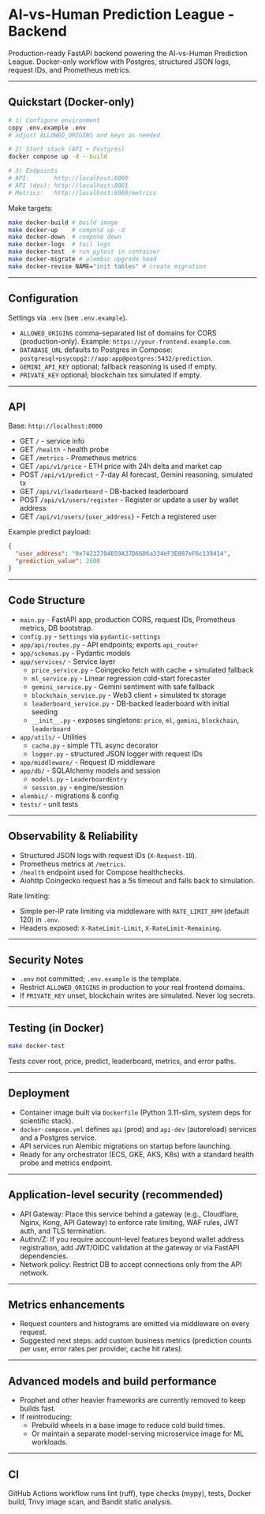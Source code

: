 # AI-vs-Human Prediction League - Backend

Production-ready FastAPI backend powering the AI-vs-Human Prediction League. Docker-only workflow with Postgres, structured JSON logs, request IDs, and Prometheus metrics.

---

## Quickstart (Docker-only)

```bash
# 1) Configure environment
copy .env.example .env
# adjust ALLOWED_ORIGINS and keys as needed

# 2) Start stack (API + Postgres)
docker compose up -d --build

# 3) Endpoints
# API:       http://localhost:8000
# API (dev): http://localhost:8001
# Metrics:   http://localhost:8000/metrics
```

Make targets:
```bash
make docker-build # build image
make docker-up    # compose up -d
make docker-down  # compose down
make docker-logs  # tail logs
make docker-test  # run pytest in container
make docker-migrate # alembic upgrade head
make docker-revise NAME="init tables" # create migration
```

---

## Configuration

Settings via `.env` (see `.env.example`).

 - `ALLOWED_ORIGINS` comma-separated list of domains for CORS (production-only). Example: `https://your-frontend.example.com`.
 - `DATABASE_URL` defaults to Postgres in Compose: `postgresql+psycopg2://app:app@postgres:5432/prediction`.
 - `GEMINI_API_KEY` optional; fallback reasoning is used if empty.
 - `PRIVATE_KEY` optional; blockchain txs simulated if empty.

---

## API

Base: `http://localhost:8000`

- GET `/` - service info
- GET `/health` - health probe
- GET `/metrics` - Prometheus metrics
- GET `/api/v1/price` - ETH price with 24h delta and market cap
- POST `/api/v1/predict` - 7-day AI forecast, Gemini reasoning, simulated tx
- GET `/api/v1/leaderboard` - DB-backed leaderboard
 - POST `/api/v1/users/register` - Register or update a user by wallet address
 - GET `/api/v1/users/{user_address}` - Fetch a registered user

Example predict payload:
```json
{
  "user_address": "0x74232704659A37D66D6a334eF3E087eF6c139414",
  "prediction_value": 2600
}
```

---

## Code Structure

- `main.py` - FastAPI app; production CORS, request IDs, Prometheus metrics, DB bootstrap.
- `config.py` - `Settings` via `pydantic-settings`
- `app/api/routes.py` - API endpoints; exports `api_router`
- `app/schemas.py` - Pydantic models
- `app/services/` - Service layer
  - `price_service.py` - Coingecko fetch with cache + simulated fallback
  - `ml_service.py` - Linear regression cold-start forecaster
  - `gemini_service.py` - Gemini sentiment with safe fallback
  - `blockchain_service.py` - Web3 client + simulated tx storage
  - `leaderboard_service.py` - DB-backed leaderboard with initial seeding
  - `__init__.py` - exposes singletons: `price`, `ml`, `gemini`, `blockchain`, `leaderboard`
- `app/utils/` - Utilities
  - `cache.py` - simple TTL async decorator
  - `logger.py` - structured JSON logger with request IDs
- `app/middleware/` - Request ID middleware
- `app/db/` - SQLAlchemy models and session
  - `models.py` - `LeaderboardEntry`
  - `session.py` - engine/session
- `alembic/` - migrations & config
- `tests/` - unit tests

---

## Observability & Reliability

- Structured JSON logs with request IDs (`X-Request-ID`).
- Prometheus metrics at `/metrics`.
- `/health` endpoint used for Compose healthchecks.
- Aiohttp Coingecko request has a 5s timeout and falls back to simulation.

Rate limiting:
- Simple per-IP rate limiting via middleware with `RATE_LIMIT_RPM` (default 120) in `.env`.
- Headers exposed: `X-RateLimit-Limit`, `X-RateLimit-Remaining`.

---

## Security Notes

- `.env` not committed; `.env.example` is the template.
- Restrict `ALLOWED_ORIGINS` in production to your real frontend domains.
- If `PRIVATE_KEY` unset, blockchain writes are simulated. Never log secrets.

---

## Testing (in Docker)

```bash
make docker-test
```

Tests cover root, price, predict, leaderboard, metrics, and error paths.

---

## Deployment

- Container image built via `Dockerfile` (Python 3.11-slim, system deps for scientific stack).
- `docker-compose.yml` defines `api` (prod) and `api-dev` (autoreload) services and a Postgres service.
- API services run Alembic migrations on startup before launching.
- Ready for any orchestrator (ECS, GKE, AKS, K8s) with a standard health probe and metrics endpoint.

---

## Application-level security (recommended)

- API Gateway: Place this service behind a gateway (e.g., Cloudflare, Nginx, Kong, API Gateway) to enforce rate limiting, WAF rules, JWT auth, and TLS termination.
- Authn/Z: If you require account-level features beyond wallet address registration, add JWT/OIDC validation at the gateway or via FastAPI dependencies.
- Network policy: Restrict DB to accept connections only from the API network.

---

## Metrics enhancements

- Request counters and histograms are emitted via middleware on every request.
- Suggested next steps: add custom business metrics (prediction counts per user, error rates per provider, cache hit rates).

---

## Advanced models and build performance

- Prophet and other heavier frameworks are currently removed to keep builds fast.
- If reintroducing:
  - Prebuild wheels in a base image to reduce cold build times.
  - Or maintain a separate model-serving microservice image for ML workloads.

---

## CI

GitHub Actions workflow runs lint (ruff), type checks (mypy), tests, Docker build, Trivy image scan, and Bandit static analysis.
